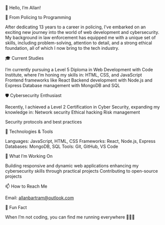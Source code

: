 👋 Hello, I’m Allan!

🚓 From Policing to Programming

After dedicating 13 years to a career in policing, I’ve embarked on an exciting new journey into the world of web development and cybersecurity. My background in law enforcement has equipped me with a unique set of skills, including problem-solving, attention to detail, and a strong ethical foundation, all of which I now bring to the tech industry.

🎓 Current Studies

I’m currently pursuing a Level 5 Diploma in Web Development with Code Institute, where I’m honing my skills in:
HTML, CSS, and JavaScript
Frontend frameworks like React
Backend development with Node.js and Express
Database management with MongoDB and SQL

🛡️ Cybersecurity Enthusiast

Recently, I achieved a Level 2 Certification in Cyber Security, expanding my knowledge in:
Network security
Ethical hacking
Risk management

Security protocols and best practices

🔧 Technologies & Tools

Languages: JavaScript, HTML, CSS
Frameworks: React, Node.js, Express
Databases: MongoDB, SQL
Tools: Git, GitHub, VS Code

🌱 What I’m Working On

Building responsive and dynamic web applications
enhancing my cybersecurity skills through practical projects
Contributing to open-source projects

📫 How to Reach Me

Email: allanbartram@outlook.com

🌟 Fun Fact

When I’m not coding, you can find me running everywhere 🏃🏻‍♂️
